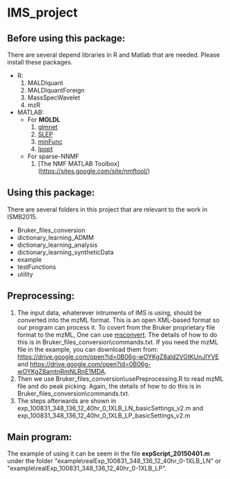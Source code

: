 # IMS_project
## Before using this package:
There are several depend libraries in R and Matlab that are needed. Please install these packages.
* R: 
  1. MALDIquant
  2. MALDIquantForeign
  3. MassSpecWavelet
  4. mzR
* MATLAB:
  - For **MOLDL**
    1. [glmnet](http://web.stanford.edu/~hastie/glmnet_matlab/) 
    2. [SLEP](http://www.public.asu.edu/~jye02/Software/SLEP/overview.htm)
	3. [minFunc](http://www.cs.ubc.ca/~schmidtm/Software/minFunc.html)
    4. [Ipopt](https://projects.coin-or.org/Ipopt/wiki/MatlabInterface)
  - For sparse-NNMF
    1. [The NMF MATLAB Toolbox] (https://sites.google.com/site/nmftool/)

## Using this package:
There are several folders in this project that are relevant to the work in ISMB2015.
* Bruker_files_conversion
* dictionary_learning_ADMM
* dictionary_learning_analysis
* dictionary_learning_syntheticData
* example
* testFunctions
* utility

## Preprocessing:
  1. The input data, whaterever intruments of IMS is using, should be converted into the mzML format. This is an open XML-based format so our program can process it. 
  To covert from the Bruker proprietary file format to the mzML, One can use [msconvert](http://proteowizard.sourceforge.net/tools.shtml). The details of how to do this is in Bruker_files_conversion\commands.txt.
  If you need the mzML file in the example, you can download them from: https://drive.google.com/open?id=0B06g-wOYKgZ8ald2VGtKUnJIYVE and https://drive.google.com/open?id=0B06g-wOYKgZ8amtnRmNLRnE1MDA.
  2. Then we use Bruker_files_conversion\usePreprocessing.R to read mzML file and do peak picking. Again, the details of how to do this is in Bruker_files_conversion\commands.txt.
  3. The steps afterwards are shown in exp_100831_348_136_12_40hr_0_1XLB_LN_basicSettings_v2.m and exp_100831_348_136_12_40hr_0_1XLB_LP_basicSettings_v2.m

## Main program:
  The example of using it can be seem in the file **expScript_20150401.m** under the folder "example\realExp_100831_348_136_12_40hr_0-1XLB_LN" 
  or "example\realExp_100831_348_136_12_40hr_0-1XLB_LP".
## 
  
  
